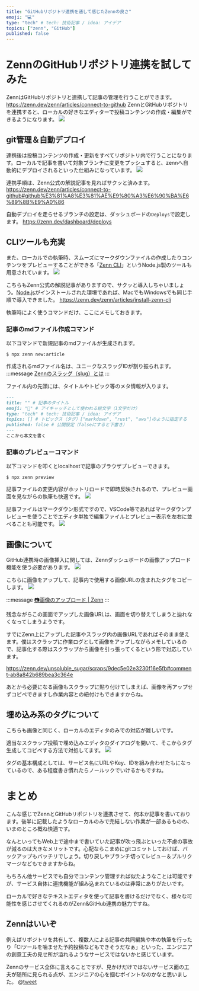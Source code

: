 ```yaml
---
title: "GitHubリポジトリ連携を通して感じたZennの良さ"
emoji: "💻"
type: "tech" # tech: 技術記事 / idea: アイデア
topics: ["zenn", "GitHub"]
published: false
---
```

# ZennのGitHubリポジトリ連携を試してみた
ZennはGitHubリポジトリと連携して記事の管理を行うことができます。
https://zenn.dev/zenn/articles/connect-to-github
ZennとGitHubリポジトリを連携すると、ローカルの好きなエディターで投稿コンテンツの作成・編集ができるようになります。
![](https://storage.googleapis.com/zenn-user-upload/ddksdfcr8lx8aexfmjw0c6v9hyfu)

## git管理＆自動デプロイ
連携後は投稿コンテンツの作成・更新をすべてリポジトリ内で行うことになります。ローカルで記事を書いて対象ブランチに変更をプッシュすると、zennへ自動的にデプロイされるといった仕組みになっています。
![](https://storage.googleapis.com/zenn-user-upload/ab0iu28oqwhczmxdzffb7rqgl7no)

連携手順は、Zenn公式の解説記事を見ればサクッと済みます。
https://zenn.dev/zenn/articles/connect-to-github#github%E3%81%A8%E3%81%AE%E9%80%A3%E6%90%BA%E6%89%8B%E9%A0%86

自動デプロイを走らせるブランチの設定は、ダッシュボードの`Deploys`で設定します。
https://zenn.dev/dashboard/deploys

## CLIツールも充実

また、ローカルでの執筆時、スムーズにマークダウンファイルの作成したりコンテンツをプレビューすることができる「[Zenn CLI](https://github.com/zenn-dev/zenn-editor)」というNode.js製のツールも用意されています。
![](https://storage.googleapis.com/zenn-user-upload/77bq005eforl5xini2myavlc4u8d)

こちらもZenn公式の解説記事がありますので、サクッと導入しちゃいましょう。[Node.js](https://nodejs.org/ja/)がインストールされた環境であれば、MacでもWindowsでも同じ手順で導入できました。
https://zenn.dev/zenn/articles/install-zenn-cli

執筆時によく使うコマンドだけ、ここにメモしておきます。


### 記事のmdファイル作成コマンド
以下コマンドで新規記事のmdファイルが生成されます。
```shell
$ npx zenn new:article
```
作成されるmdファイル名は、ユニークなスラッグIDが割り振られます。
:::message
[Zennのスラッグ（slug）とは](https://zenn.dev/zenn/articles/what-is-slug)
:::

ファイル内の先頭には、タイトルやトピック等のメタ情報が入ります。
```md
---
title: "" # 記事のタイトル
emoji: "🌟" # アイキャッチとして使われる絵文字（1文字だけ）
type: "tech" # tech: 技術記事 / idea: アイデア
topics: [] # トピックス（タグ）["markdown", "rust", "aws"]のように指定する
published: false # 公開設定（falseにすると下書き）
---
ここから本文を書く
```


### 記事のプレビューコマンド
以下コマンドを叩くとlocalhostで記事のブラウザプレビューできます。
```shell
$ npx zenn preview
```

記事ファイルの変更内容がホットリロードで即時反映されるので、プレビュー画面を見ながらの執筆も快適です。
![](https://storage.googleapis.com/zenn-user-upload/4gmxslxsb4rbkzut22kzihi8enzb)

記事ファイルはマークダウン形式ですので、VSCode等であればマークダウンプレビューを使うことでエディタ単独で編集ファイルとプレビュー表示を左右に並べることも可能です。
![](https://storage.googleapis.com/zenn-user-upload/vi6o533x9m3wrbu7at17eff4xctl)

## 画像について

GitHub連携時の画像挿入に関しては、Zennダッシュボードの画像アップロード機能を使う必要があります。
![](https://storage.googleapis.com/zenn-user-upload/rzpbuq00bw3hh8bbqi0srpbr9mul)

こちらに画像をアップして、記事内で使用する画像URLの含まれたタグをコピーします。
![](https://storage.googleapis.com/zenn-user-upload/jzlqpl9btmofkr8cn59483yyn646)

:::message
[📷画像のアップロード | Zenn](https://zenn.dev/dashboard/uploader)
:::

残念ながらこの画面でアップした画像URLは、画面を切り替えてしまうと辿れなくなってしまうようです。

すでにZenn上にアップした記事やスラッグ内の画像URLであればそのまま使えます。僕はスクラップに作業ログとして画像をアップしながらメモしているので、記事化する際はスクラップから画像を引っ張ってくるという形で対応しています。

https://zenn.dev/unsoluble_sugar/scraps/9dec5e02e3230f16e5fb#comment-ab8a842b689bea3c364e

あとから必要になる画像もスクラップに貼り付けてしまえば、画像を再アップせずコピペできますし作業内容との紐付けもできますからね。

## 埋め込み系のタグについて
こちらも画像と同じく、ローカルのエディタのみでの対応が難しいです。

適当なスクラップ投稿で埋め込みエディタのダイアログを開いて、そこからタグ生成してコピペする方法で対処してます。
![](https://storage.googleapis.com/zenn-user-upload/mu2gtfibcbyrb3hkdifawipqpx5j)

タグの基本構成としては、サービス名にURLやKey、IDを組み合わせたもになっているので、ある程度書き慣れたらノールックでいけるかもですね。

# まとめ
こんな感じでZennとGitHubリポジトリを連携させて、何本か記事を書いております。後半に記載したようなローカルのみで完結しない作業が一部あるものの、いまのところ概ね快適です。

なんといってもWeb上で途中まで書いていた記事が吹っ飛ぶといった不慮の事故が減るのは大きなメリットです。心配ならこまめにgitコミットしておけば、バックアップもバッチリでしょう。切り戻しやブランチ切ってレビュー＆プルリクマージなどもできますからね。

もちろん他サービスでも自分でコンテンツ管理すれば似たようなことは可能ですが、サービス自体に連携機能が組み込まれているのは非常にありがたいです。

ローカルで好きなテキストエディタを使って記事を書けるだけでなく、様々な可能性を感じさせてくれるのがZenn&GitHub連携の魅力ですね。

## Zennはいいぞ
例えばリポジトリを共有して、複数人による記事の共同編集や本の執筆を行ったり「CIツールを噛ませた予約投稿などもできそうだなぁ」といった、エンジニアの創意工夫の見せ所が溢れるようなサービスではないかと感じています。

Zennのサービス全体に言えることですが、見かけだけではないサービス面の工夫が随所に見られる点が、エンジニアの心を掴むポイントなのかなと思いました。
@[tweet](https://twitter.com/Shun_Amorly/status/1331809171386236929)